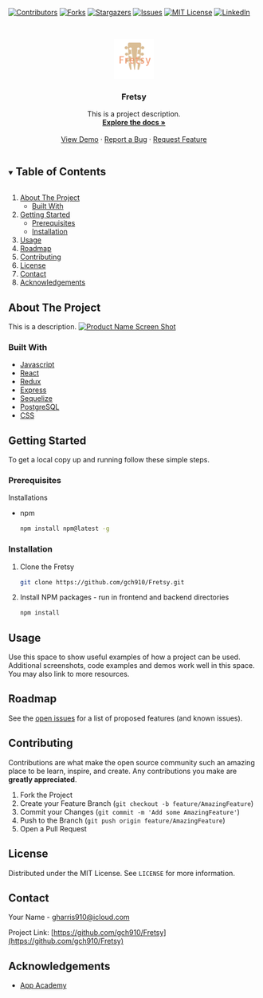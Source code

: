 [![Contributors][contributors-shield]][contributors-url]
[![Forks][forks-shield]][forks-url]
[![Stargazers][stars-shield]][stars-url]
[![Issues][issues-shield]][issues-url]
[![MIT License][license-shield]][license-url]
[![LinkedIn][linkedin-shield]][linkedin-url]


<br />
<p align="center">
  <a href="https://github.com/gch910/Fretsy">
    <img src="./images/logo.png" alt="Logo" width="80" height="80">
  </a>

  <h3 align="center">Fretsy</h3>

  <p align="center">
    This is a project description.
    <br />
    <a href="https://github.com/gch910/Fretsy"><strong>Explore the docs »</strong></a>
    <br />
    <br />
    <a href="https://github.com/gch910/Fretsy">View Demo</a>
    ·
    <a href="https://github.com/gch910/Fretsy/issues">Report a Bug</a>
    ·
    <a href="https://github.com/gch910/Fretsy/issues">Request Feature</a>
  </p>
</p>



<!-- TABLE OF CONTENTS -->
<details open="open">
  <summary><h2 style="display: inline-block">Table of Contents</h2></summary>
  <ol>
    <li>
      <a href="#about-the-project">About The Project</a>
      <ul>
        <li><a href="#built-with">Built With</a></li>
      </ul>
    </li>
    <li>
      <a href="#getting-started">Getting Started</a>
      <ul>
        <li><a href="#prerequisites">Prerequisites</a></li>
        <li><a href="#installation">Installation</a></li>
      </ul>
    </li>
    <li><a href="#usage">Usage</a></li>
    <li><a href="#roadmap">Roadmap</a></li>
    <li><a href="#contributing">Contributing</a></li>
    <li><a href="#license">License</a></li>
    <li><a href="#contact">Contact</a></li>
    <li><a href="#acknowledgements">Acknowledgements</a></li>
  </ol>
</details>



<!-- ABOUT THE PROJECT -->
## About The Project
This is a description.
[![Product Name Screen Shot][product-screenshot]](https://example.com)

### Built With

* [Javascript]()
* [React]()
* [Redux]()
* [Express]()
* [Sequelize]()
* [PostgreSQL]()
* [CSS]()



<!-- GETTING STARTED -->
## Getting Started

To get a local copy up and running follow these simple steps.

### Prerequisites

Installations
* npm
  ```sh
  npm install npm@latest -g
  ```


### Installation

1. Clone the Fretsy
   ```sh
   git clone https://github.com/gch910/Fretsy.git


2. Install NPM packages - run in frontend and backend directories
   ```sh
   npm install
   ```



<!-- USAGE EXAMPLES -->
## Usage

Use this space to show useful examples of how a project can be used. Additional screenshots, code examples and demos work well in this space. You may also link to more resources.



<!-- ROADMAP -->
## Roadmap

See the [open issues](https://github.com/gch910/Fretsy/issues) for a list of proposed features (and known issues).



<!-- CONTRIBUTING -->
## Contributing

Contributions are what make the open source community such an amazing place to be learn, inspire, and create. Any contributions you make are **greatly appreciated**.

1. Fork the Project
2. Create your Feature Branch (`git checkout -b feature/AmazingFeature`)
3. Commit your Changes (`git commit -m 'Add some AmazingFeature'`)
4. Push to the Branch (`git push origin feature/AmazingFeature`)
5. Open a Pull Request



<!-- LICENSE -->
## License

Distributed under the MIT License. See `LICENSE` for more information.



<!-- CONTACT -->
## Contact

Your Name - gharris910@icloud.com

Project Link: [https://github.com/gch910/Fretsy](https://github.com/gch910/Fretsy)



<!-- ACKNOWLEDGEMENTS -->
## Acknowledgements

* [App Academy](https://www.appacademy.io/)





<!-- MARKDOWN LINKS & IMAGES -->
<!-- https://www.markdownguide.org/basic-syntax/#reference-style-links -->
[contributors-shield]: https://img.shields.io/github/contributors/gch910/Fretsy.svg?style=for-the-badge
[contributors-url]: https://github.com/gch910/Fretsy/graphs/contributors
[forks-shield]: https://img.shields.io/github/forks/gch910/Fretsy.svg?style=for-the-badge
[forks-url]: https://github.com/gch910/Fretsy/network/members
[stars-shield]: https://img.shields.io/github/stars/gch910/Fretsy.svg?style=for-the-badge
[stars-url]: https://github.com/gch910/Fretsy/stargazers
[issues-shield]: https://img.shields.io/github/issues/gch910/Fretsy.svg?style=for-the-badge
[issues-url]: https://github.com/gch910/Fretsy/issues
[license-shield]: https://img.shields.io/github/license/gch910/Fretsy.svg?style=for-the-badge
[license-url]: https://github.com/gch910/Fretsy/blob/master/LICENSE.txt
[linkedin-shield]: https://img.shields.io/badge/-LinkedIn-black.svg?style=for-the-badge&logo=linkedin&colorB=555
[linkedin-url]: https://linkedin.com/in/gch910
[product-screenshot]: images/screenshot.png